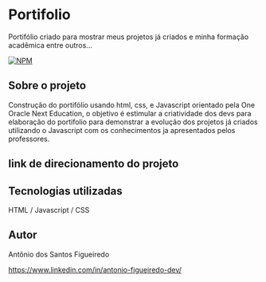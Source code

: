 # Portifolio
Portifólio criado para mostrar meus projetos já criados e minha formação acadêmica entre outros...

[![NPM](https://img.shields.io/npm/l/react)](https://github.com/antonysf/Portifolio/blob/master/licence) 

## Sobre o projeto
Construção do portifólio usando html, css, e Javascript orientado pela One Oracle Next Education, o objetivo é estimular a criatividade dos devs para elaboração do portifolio para demonstrar a evolução dos projetos já criados utilizando o Javascript com os conhecimentos ja apresentados pelos professores.

## link de direcionamento do projeto



## Tecnologias utilizadas
HTML / Javascript / CSS

## Autor
Antônio dos Santos Figueiredo

https://www.linkedin.com/in/antonio-figueiredo-dev/

